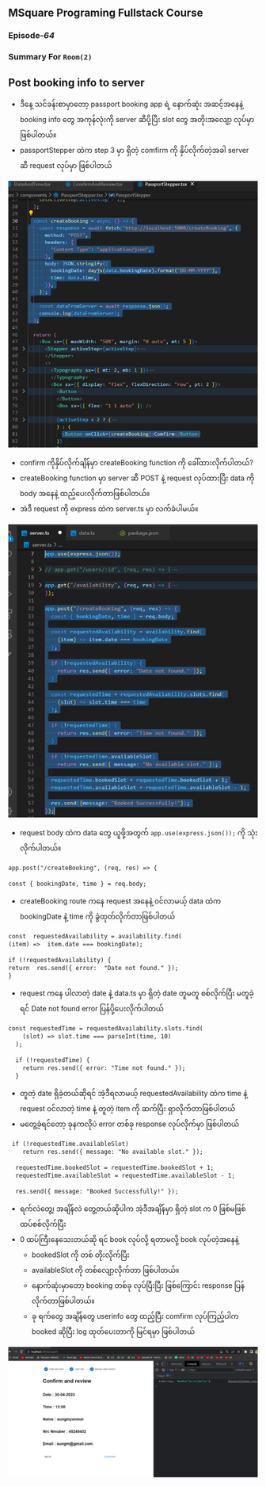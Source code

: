 ﻿## MSquare Programing Fullstack Course
### Episode-*64* 
### Summary For `Room(2)`
## Post booking info to server
- ဒီနေ့ သင်ခန်းစာမှာတော့ passport booking app ရဲ့ နောက်ဆုံး အဆင့်အနေနဲ့ booking info တွေ အကုန်လုံးကို server ဆီပို့ပြီး slot တွေ အတိုးအလျော့ လုပ်မှာဖြစ်ပါတယ်။
- passportStepper ထဲက step 3 မှာ ရှိတဲ့ comfirm ကို နှိပ်လိုက်တဲ့အခါ server ဆီ request လုပ်မှာ ဖြစ်ပါတယ်

![enter image description here](https://raw.githubusercontent.com/Aungmyanmar32/msquare-m5-summaries/main/Screenshot%202023-04-30%20130927.png)

- confirm ကိုနှိပ်လိုက်ချိန်မှာ createBooking function ကို ခေါ်ထားလိုက်ပါတယ်?
- createBooking function မှာ server ဆီ POST နဲ့ request လုပ်ထားပြီး data ကို body အနေနဲ့ ထည့်ပေးလိုက်တာဖြစ်ပါတယ်။
- အဲဒီ request ကို express ထဲက server.ts မှာ လက်ခံပါမယ်။

![enter image description here](https://raw.githubusercontent.com/Aungmyanmar32/msquare-m5-summaries/main/Screenshot%202023-04-30%20123343.png)
- request body ထဲက data တွေ ယူဖို့အတွက် `app.use(express.json());` ကို သုံးလိုက်ပါတယ်။
```
app.post("/createBooking", (req, res) => {

const { bookingDate, time } = req.body;
```
- createBooking route ကနေ request အနေနဲ့ ၀င်လာမယ့် data ထဲက bookingDate နဲ့ time ကို ခွဲထုတ်လိုက်တာဖြစ်ပါတယ်
```
const  requestedAvailability = availability.find(
(item) =>  item.date === bookingDate);

if (!requestedAvailability) {
return  res.send({ error:  "Date not found." });
}
```
- request ကနေ ပါလာတဲ့ date နဲ့ data.ts မှာ ရှိတဲ့ date တူမတူ စစ်လိုက်ပြီး မတူခဲ့ရင် Date not found error ပြန်ပို့ပေးလိုက်ပါတယ်
```
const requestedTime = requestedAvailability.slots.find(
    (slot) => slot.time === parseInt(time, 10)
  );

  if (!requestedTime) {
    return res.send({ error: "Time not found." });
  }
```
- တူတဲ့ date ရှိခဲ့တယ်ဆိုရင် အဲ့ဒီရလာမယ့် requestedAvailability ထဲက time နဲ့ request ၀င်လာတဲ့ time နဲ့ တူတဲ့ item ကို ဆက်ပြီး ရှာလိုက်တာဖြစ်ပါတယ်
- မတွေ့ခဲ့ရင်တော့ ခုနကလိုပဲ error တစ်ခု response လုပ်လိုက်မှာ ဖြစ်ပါတယ်

```
 if (!requestedTime.availableSlot)
    return res.send({ message: "No available slot." });

  requestedTime.bookedSlot = requestedTime.bookedSlot + 1;
  requestedTime.availableSlot = requestedTime.availableSlot - 1;

  res.send({ message: "Booked Successfully!" });
```
- ရက်လဲတွေ့၊ အချိန်လဲ တွေ့တယ်ဆိုပါက အဲ့ဒီအချိန်မှာ ရှိတဲ့ slot က 0 ဖြစ်မဖြစ် ထပ်စစ်လိုက်ပြီး
- 0 ထပ်ကြီးနေသေးတယ်ဆို ရင် book လုပ်လို့ ရတာမလို့ book လုပ်တဲ့အနေနဲ့
   - bookedSlot ကို တစ် တိုးလိုက်ပြီး
   - availableSlot ကို တစ်လျော့လိုက်တာ ဖြစ်ပါတယ်။
   - နောက်ဆုံးမှာတော့ booking တစ်ခု လုပ်ပြီးပြီး ဖြစ်ကြောင်း response ပြန်လိုက်တာဖြစ်ပါတယ်။
   - ခု ရက်တွေ အချိန်တွေ userinfo တွေ ထည့်ပြီး comfirm လုပ်ကြည့်ပါက booked ဆိုပြီး log ထုတ်ပေးတာကို မြင်ရမှာ ဖြစ်ပါတယ်

![enter image description here](https://raw.githubusercontent.com/Aungmyanmar32/msquare-m5-summaries/main/Screenshot%202023-04-30%20130946.png)

